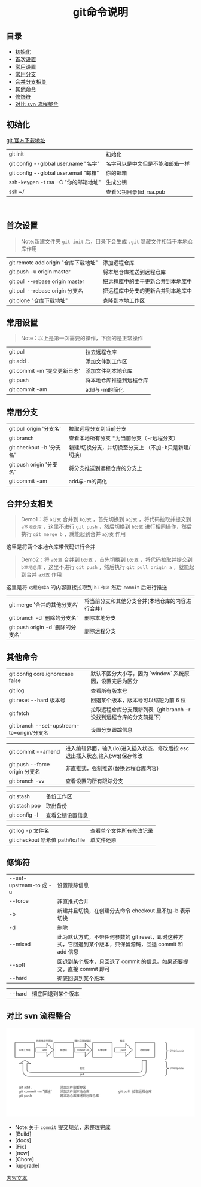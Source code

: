 <h1 align="center">git命令说明</h1>

## 目录

- [初始化](#初始化)
- [首次设置](#首次设置)
- [常用设置](#常用设置)
- [常用分支](#常用分支)
- [合并分支相关](#合并分支相关)
- [其他命令](#其他命令)
- [修饰符](#修饰符)
- [对比 svn 流程整合](#对比-svn-流程整合)

## 初始化

<a href="https://git-scm.com/downloads" target='_blank'>git 官方下载地址</a>

<table>
<tr>
<td>git init</td>
<td>初始化</td>
</tr>
<tr>
<td>git config --global user.name "名字"</td>
<td>名字可以是中文但是不能和邮箱一样</td>
</tr>
<tr>
<td>git config --global user.email "邮箱"</td>
<td>你的邮箱</td>
</tr>
<tr>
<td>ssh-keygen -t rsa -C "你的邮箱地址"</td>
<td>生成公钥</td>
</tr>
<tr>
<td>ssh ~/</td>
<td>查看公钥目录(id_rsa.pub</td>
</tr>
</table>

<br>

## 首次设置

> Note:新建文件夹 `git init` 后，目录下会生成 `.git` 隐藏文件相当于本地仓库作用

<table>
<tr>
<td>git remote add origin "仓库下载地址"</td>
<td>添加远程仓库</td>
</tr>
<tr>
<td>git push -u origin master</td>
<td>将本地仓库推送到远程仓库</td>
</tr>
<tr>
<td>git pull --rebase origin master</td>
<td>把远程库中的主干更新合并到本地库中</td>
</tr>
<tr>
<td>git pull --rebase origin 分支名</td>
<td>把远程库中分支的更新合并到本地库中</td>
</tr>
<tr>
<td>git clone "仓库下载地址"</td>
<td>克隆到本地工作区</td>
</tr>
</table>
								
## 常用设置

> Note：以上是第一次需要的操作，下面的是正常操作

<table>
<tr>
<td>git pull</td>
<td>拉去远程仓库</td>
</tr>
<tr>
<td>git add .</td>
<td>添加文件到工作区</td>
</tr>
<tr>
<td>git commit -m '提交更新日志'</td>
<td>添加文件到本地仓库</td>
</tr>
<tr>
<td>git push</td>
<td>将本地仓库推送到远程仓库</td>
</tr>
<tr>
<td>git commit -am</td>
<td>add与-m的简化</td>
</tr>
</table>
							
## 常用分支
<table>
<tr>
<td>git pull origin '分支名'</td>
<td>拉取远程分支到当前分支</td>
</tr>
<tr>
<td>git branch</td>
<td>查看本地所有分支 *为当前分支（-r远程分支）</td>
</tr>
<tr>
<td>git checkout -b '分支名'</td>
<td>新建/切换分支，并切换至分支上 （不加-b只是新建/切换）</td>
</tr>
<tr>
<td>git push origin '分支名'</td>
<td>将分支推送到远程仓库的分支上</td>
</tr>
<tr>
<td>git commit -am</td>
<td>add与-m的简化</td>
</tr>
</table>
					
## 合并分支相关

> Demo1：将 `a分支` 合并到 `b分支` ，首先切换到 `a分支` ，将代码拉取并提交到 `a本地仓库` ，这里不进行 `git push` ，然后切换到 `b分支` 进行相同操作，然后执行 `git merge b` ，就能起到合并 `a分支` 作用

这里是将两个本地仓库带代码进行合并

> Demo2：将 `a分支` 合并到 `b分支` ，首先切换到 `b分支` ，将代码拉取并提交到 `b本地仓库` ，这里不进行 `git push` ，然后执行 `git pull origin a` ，就能起到合并 `a分支` 作用

这里是将 `远程仓库a` 的内容直接拉取到 `b工作区` 然后 `commit` 后进行推送

<table>
<tr>
<td>git merge '合并的其他分支名'</td>
<td>将当前分支和其他分支合并(本地仓库的内容进行合并)</td>
</tr>
<tr>
<td>git branch -d '删除的分支名'</td>
<td>删除本地分支</td>
</tr>
<tr>
<td>git push origin -d '删除的分支名'</td>
<td>删除远程分支</td>
</tr>
</table>

## 其他命令

<table>
<tr>
<td>git config core.ignorecase false</td>
<td>默认不区分大小写，因为 `window` 系统原因，设置完后为区分</td>
</tr>
<tr>
<td>git log</td>
<td>查看所有版本号</td>
</tr>
<tr>
<td>git reset --hard 版本号</td>
<td>回退某个版本，版本号可以缩短为前 6 位</td>
</tr>
<tr>
<td>git fetch</td>
<td>拉取远程仓库分支跟新列表（git branch -r 没找到远程仓库的分支前提下）</td>
</tr>
<tr>
<td>git branch --set-upstream-to=origin/分支名</td>
<td>设置分支跟踪信息</td>
</tr>
</table>

<table>
<tr>
<td>git commit --amend</td>
<td>进入编辑界面，输入(lo)进入插入状态，修改后按 esc 退出插入状态,输入(:wq)保存修改</td>
</tr>
<tr>
<td>git push --force origin 分支名</td>
<td>非直推式，强制推送(替换远程仓库内容)</td>
</tr>
<tr>
<td>git branch -vv</td>
<td>查看设置的所有跟踪分支</td>
</tr>
</table>

<table>
<tr>
<td>git stash</td>
<td>备份工作区</td>
</tr>
<tr>
<td>git stash pop</td>
<td>取出备份</td>
</tr>
<tr>
<td>git config -l</td>
<td>查看公钥设置信息</td>
</tr>
</table>
 
<table>
<tr>
<td>git log -p 文件名</td>
<td>查看单个文件所有修改记录</td>
</tr>
<tr>
<td>git checkout 哈希值 path/to/file </td>
<td>单文件还原</td>
</tr>
</table>

## 修饰符

<table>
<tr>
<td>--set-upstream-to 或 -u</td>
<td>设置跟踪信息</td>
</tr>
<tr>
<td>--force</td>
<td>非直推式合并</td>
</tr>
<tr>
<td>-b</td>
<td>新建并且切换，在创建分支命令 checkout 里不加-b 表示切换</td>
</tr>
<tr>
<td>-d</td>
<td>删除</td>
</tr>
<tr>
<td>--mixed</td>
<td>此为默认方式，不带任何参数的 git reset，即时这种方式，它回退到某个版本，只保留源码，回退 commit 和 add 信息</td>
</tr>
<tr>
<td>--soft</td>
<td>回退到某个版本，只回退了 commit 的信息。如果还要提交，直接 commit 即可</td>
</tr>
<tr>
<td>--hard</td>
<td>彻底回退到某个版本</td>
</tr>
</table>

<table>
<tr>
<td>--hard</td>
<td>彻底回退到某个版本</td>
</tr>
</table>

## 对比 svn 流程整合

<img src="https://github.com/wudlin/git/blob/master/img/git%E5%AF%B9%E6%AF%94svn.jpg?width=890">

- Note:关于 `commit` 提交规范，未整理完成
- [Build]
- [docs]
- [Fix]
- [new]
- [Chore]
- [upgrade]

<a href="http://note.youdao.com/noteshare?id=e176d987566e724739ff48ed0b977e26" target="_blank">内容文本</a>
